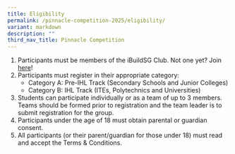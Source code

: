 ```yaml
---
title: Eligibility
permalink: /pinnacle-competition-2025/eligibility/
variant: markdown
description: ""
third_nav_title: Pinnacle Competition
---
```

<ol>
	<li>Participants must be members of the iBuildSG Club. Not one yet? Join
<a href="https://form.gov.sg/5f113808dba1d90011ca8ff3" rel="noopener noreferrer nofollow" target="_blank">here</a>!
	</li>
	<li>Participants must register in their appropriate category:
		<ul>
			<li>Category A: Pre-IHL Track (Secondary Schools and Junior Colleges)</li>
			<li>Category B: IHL Track (ITEs, Polytechnics and Universities)</li>
		</ul>
	</li>
	<li>Students can participate individually or as a team of up to 3 members. Teams should be formed prior to registration and the team leader is to submit registration for the group.</li>
	<li>Participants under the age of 18 must obtain parental or guardian consent.</li>
	<li>All participants (or their parent/guardian for those under 18) must read and accept the Terms &amp; Conditions.</li>
</ol>